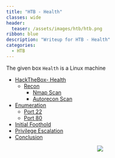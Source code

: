 ```yaml
---
title: "HTB - Health"
classes: wide
header:
  teaser: /assets/images/htb/htb.png
ribbon: blue
description: "Writeup for HTB - Health"
categories:
  - HTB
---
```


The given box ```Health``` is a Linux machine 

- [HackTheBox- Health](#hackthebox---Health)
  - [Recon](#recon)
	  - [Nmap Scan](#nmap-scan)
	  - [Autorecon Scan](#autorecon-scan)
 - [Enumeration](#enumeration)
	 - [Port 22](#port-22)
	 - [Port 80](#port-80)
 - [Initial Foothold](#initial-foothold)
 - [Privilege Escalation](#privilege-escalation)
 - [Conclusion](#conclusion)

<center>
<img src = "https://www.hackthebox.com/storage/avatars/a9b92307fbcfa1472607067909a2bccf.png" />
</center>
